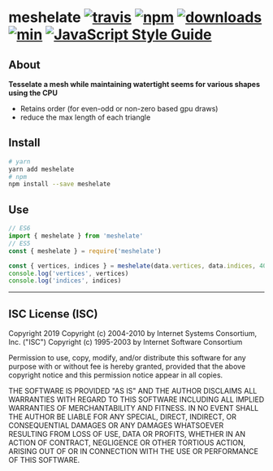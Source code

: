 # meshelate [![travis][travis-image]][travis-url] [![npm][npm-image]][npm-url] [![downloads][downloads-image]][downloads-url] [![min](https://badgen.net/bundlephobia/min/meshelate)](https://bundlephobia.com/result?p=meshelate) [![JavaScript Style Guide](https://img.shields.io/badge/code_style-standard-brightgreen.svg)](https://standardjs.com)

[travis-image]: https://travis-ci.org/regia-corporation/meshelate.svg?branch=master
[travis-url]: https://travis-ci.org/regia-corporation/meshelate
[npm-image]: https://img.shields.io/npm/v/meshelate.svg
[npm-url]: https://npmjs.org/package/meshelate
[downloads-image]: https://img.shields.io/npm/dm/meshelate.svg
[downloads-url]: https://www.npmjs.com/package/meshelate

## About

**Tesselate a mesh while maintaining watertight seems for various shapes using the CPU**

* Retains order (for even-odd or non-zero based gpu draws)
* reduce the max length of each triangle

## Install

```sh
# yarn
yarn add meshelate
# npm
npm install --save meshelate
```

## Use

```js
// ES6
import { meshelate } from 'meshelate'
// ES5
const { meshelate } = require('meshelate')

const { vertices, indices } = meshelate(data.vertices, data.indices, 4096 / 32)
console.log('vertices', vertices)
console.log('indices', indices)
```

---

## ISC License (ISC)

Copyright 2019 <S2>
Copyright (c) 2004-2010 by Internet Systems Consortium, Inc. ("ISC")
Copyright (c) 1995-2003 by Internet Software Consortium

Permission to use, copy, modify, and/or distribute this software for any purpose with or without fee is hereby granted, provided that the above copyright notice and this permission notice appear in all copies.

THE SOFTWARE IS PROVIDED "AS IS" AND THE AUTHOR DISCLAIMS ALL WARRANTIES WITH REGARD TO THIS SOFTWARE INCLUDING ALL IMPLIED WARRANTIES OF MERCHANTABILITY AND FITNESS. IN NO EVENT SHALL THE AUTHOR BE LIABLE FOR ANY SPECIAL, DIRECT, INDIRECT, OR CONSEQUENTIAL DAMAGES OR ANY DAMAGES WHATSOEVER RESULTING FROM LOSS OF USE, DATA OR PROFITS, WHETHER IN AN ACTION OF CONTRACT, NEGLIGENCE OR OTHER TORTIOUS ACTION, ARISING OUT OF OR IN CONNECTION WITH THE USE OR PERFORMANCE OF THIS SOFTWARE.
